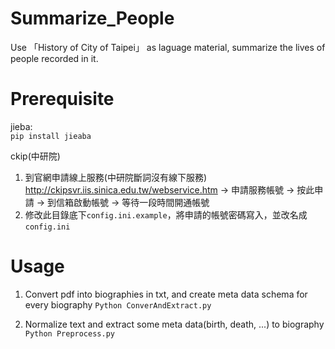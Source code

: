 # Summarize_People
Use 「History of City of Taipei」 as laguage material, summarize the lives of people recorded in it. 
  
# Prerequisite
jieba:  
`pip install jieaba`
  
ckip(中研院)  
1. 到官網申請線上服務(中研院斷詞沒有線下服務)
http://ckipsvr.iis.sinica.edu.tw/webservice.htm → 申請服務帳號 → 按此申請 → 到信箱啟動帳號 → 等待一段時間開通帳號  
2. 修改此目錄底下`config.ini.example`，將申請的帳號密碼寫入，並改名成`config.ini`  

# Usage
1. Convert pdf into biographies in txt, and create meta data schema for every biography
`Python ConverAndExtract.py`

2. Normalize text and extract some meta data(birth, death, ...) to biography
`Python Preprocess.py`
